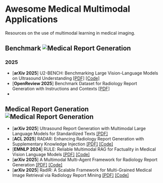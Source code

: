# Awesome Medical Multimodal Applications
Resources on the use of multimodal learning in medical imaging.

## Benchmark ![Medical Report Generation](https://img.shields.io/badge/Benchmark-green)

### 2025 
* [**arXiv 2025**] U2-BENCH: Benchmarking Large Vision-Language Models on Ultrasound Understanding [[PDF]](https://arxiv.org/abs/2505.17779v2) [[Code]](https://anonymous.4open.science/r/U2-Bench-F781/VLMEVALKIT/)
* [**OpenReview 2025**] Benchmark Dataset for Radiology Report Generation with Instructions and Contexts [[PDF]](https://openreview.net/forum?id=i4pGIOlH8l)
* 

## Medical Report Generation ![Medical Report Generation](https://img.shields.io/badge/Medical%20Report%20Generation-blue)

* [**arXiv 2025**] Ultrasound Report Generation with Multimodal  Large Language Models for Standardized Texts [[PDF]](https://www.arxiv.org/abs/2505.08838)
* [**ACL 2025**] RADAR: Enhancing Radiology Report Generation with Supplementary Knowledge Injection [[PDF]](https://arxiv.org/abs/2505.14318) [[Code]](https://github.com/wjhou/Radar)
* [**EMNLP 2024**] RULE: Reliable Multimodal RAG for Factuality  in Medical Vision Language Models [[PDF]](https://arxiv.org/abs/2407.05131) [[Code]](https://github.com/richard-peng-xia/RULE)
* [**arXiv 2025**] A Multimodal Multi-Agent Framework for Radiology Report Generation [[PDF]](https://arxiv.org/abs/2505.09787) [[Code]]()
* [**arXiv 2025**] RadIR: A Scalable Framework for  Multi-Grained Medical Image Retrieval via  Radiology Report Mining [[PDF]](https://www.arxiv.org/abs/2503.04653) [[Code]]()
